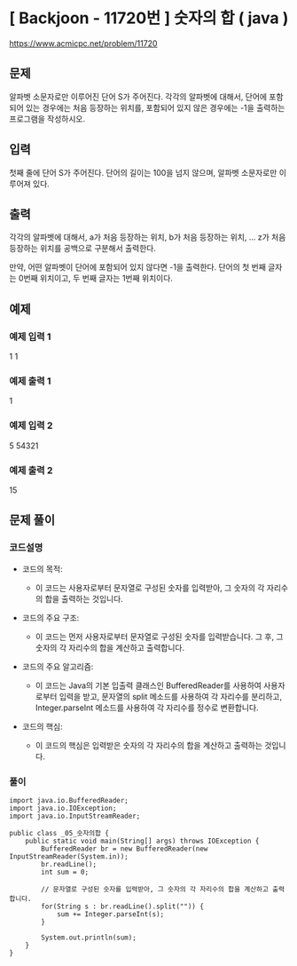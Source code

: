 # \[ Backjoon - 11720번 \] 숫자의 합 ( java )

https://www.acmicpc.net/problem/11720

## 문제
알파벳 소문자로만 이루어진 단어 S가 주어진다. 각각의 알파벳에 대해서, 단어에 포함되어 있는 경우에는 처음 등장하는 위치를, 포함되어 있지 않은 경우에는 -1을 출력하는 프로그램을 작성하시오.

## 입력

첫째 줄에 단어 S가 주어진다. 단어의 길이는 100을 넘지 않으며, 알파벳 소문자로만 이루어져 있다.

## 출력

각각의 알파벳에 대해서, a가 처음 등장하는 위치, b가 처음 등장하는 위치, ... z가 처음 등장하는 위치를 공백으로 구분해서 출력한다.

만약, 어떤 알파벳이 단어에 포함되어 있지 않다면 -1을 출력한다. 단어의 첫 번째 글자는 0번째 위치이고, 두 번째 글자는 1번째 위치이다.

## 예제
### 예제 입력 1 

1
1

### 예제 출력 1

1

### 예제 입력 2

5
54321

### 예제 출력 2

15




## 문제 풀이
### 코드설명
- 코드의 목적:
    
    - 이 코드는 사용자로부터 문자열로 구성된 숫자를 입력받아, 그 숫자의 각 자리수의 합을 출력하는 것입니다.
- 코드의 주요 구조:
    
    - 이 코드는 먼저 사용자로부터 문자열로 구성된 숫자를 입력받습니다. 그 후, 그 숫자의 각 자리수의 합을 계산하고 출력합니다.
- 코드의 주요 알고리즘:
    
    - 이 코드는 Java의 기본 입출력 클래스인 BufferedReader를 사용하여 사용자로부터 입력을 받고, 문자열의 split 메소드를 사용하여 각 자리수를 분리하고, Integer.parseInt 메소드를 사용하여 각 자리수를 정수로 변환합니다.
- 코드의 핵심:
    
    - 이 코드의 핵심은 입력받은 숫자의 각 자리수의 합을 계산하고 출력하는 것입니다.



### 풀이

```
import java.io.BufferedReader;
import java.io.IOException;
import java.io.InputStreamReader;

public class _05_숫자의합 {
    public static void main(String[] args) throws IOException {
        BufferedReader br = new BufferedReader(new InputStreamReader(System.in));
        br.readLine();
        int sum = 0;

        // 문자열로 구성된 숫자를 입력받아, 그 숫자의 각 자리수의 합을 계산하고 출력합니다.
        for(String s : br.readLine().split("")) {
            sum += Integer.parseInt(s);
        }

        System.out.println(sum);
    }
}
```

